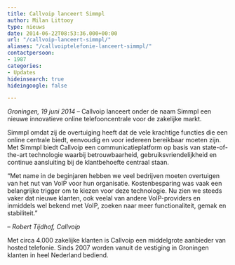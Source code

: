 ```yaml
---
title: Callvoip lanceert Simmpl
author: Milan Littooy
type: nieuws
date: 2014-06-22T08:53:36.000+00:00
url: "/callvoip-lanceert-simmpl/"
aliases: "/callvoiptelefonie-lanceert-simmpl/"
contactpersoon:
- 1987
categories:
- Updates
hideinsearch: true
hideingoogle: false

---
```

_Groningen, 19 juni 2014_ – Callvoip lanceert onder de naam Simmpl een nieuwe innovatieve online telefooncentrale voor de zakelijke markt.
  
<!--more-->

Simmpl omdat zij de overtuiging heeft dat de vele krachtige functies die een online centrale biedt, eenvoudig en voor iedereen bereikbaar moeten zijn. Met Simmpl biedt Callvoip een communicatieplatform op basis van state-of-the-art technologie waarbij betrouwbaarheid, gebruiksvriendelijkheid en continue aansluiting bij de klantbehoefte centraal staan.

“Met name in de beginjaren hebben we veel bedrijven moeten overtuigen van het nut van VoIP voor hun organisatie. Kostenbesparing was vaak een belangrijke trigger om te kiezen voor deze technologie. Nu zien we steeds vaker dat nieuwe klanten, ook veelal van andere VoIP-providers en inmiddels wel bekend met VoIP, zoeken naar meer functionaliteit, gemak en stabiliteit.”
  
– _Robert Tijdhof, Callvoip_

Met circa 4.000 zakelijke klanten is Callvoip een middelgrote aanbieder van hosted telefonie. Sinds 2007 worden vanuit de vestiging in Groningen klanten in heel Nederland bediend.
